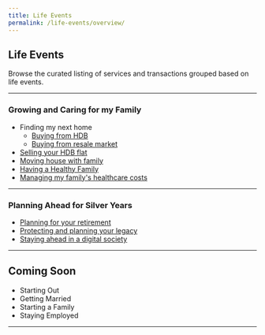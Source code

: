 ```yaml
---
title: Life Events
permalink: /life-events/overview/
---
```


## Life Events 

Browse the curated listing of services and transactions grouped based on life events.

---

### Growing and Caring for my Family
  

- Finding my next home
  - <a href="/government-services/buying-a-hdb/overview/" target="_blank">Buying from HDB</a>
  - <a href="/government-services/buying-a-hdb-resale/overview/" target="_blank">Buying from resale market</a>
- <a href="/government-services/selling-a-hdb/overview/" target="_blank">Selling your HDB flat</a>
- <a href="/government-services/buying-a-hdb/move-in/" target="_blank">Moving house with family</a>
- <a href="/government-services/stay-healthy/with-family/" target="_blank">Having a Healthy Family</a>
- <a href="/government-services/stay-healthy/subsidies-assistance/" target="_blank">Managing my family's healthcare costs</a>


---

### Planning Ahead for Silver Years

- <a href="/government-services/plan-for-retirement/finances/" target="_blank">Planning for your retirement</a>
- <a href="/government-services/plan-my-legacy/plan-ahead/" target="_blank">Protecting and planning your legacy</a>
- <a href="/government-services/get-digitally-ready/digital-access/" target="_blank">Staying ahead in a digital society</a>

---

## Coming Soon
- Starting Out
- Getting Married
- Starting a Family
- Staying Employed 

---
